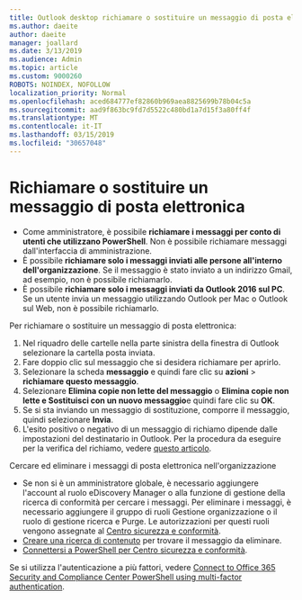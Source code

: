 ```yaml
---
title: Outlook desktop richiamare o sostituire un messaggio di posta elettronica
ms.author: daeite
author: daeite
manager: joallard
ms.date: 3/13/2019
ms.audience: Admin
ms.topic: article
ms.custom: 9000260
ROBOTS: NOINDEX, NOFOLLOW
localization_priority: Normal
ms.openlocfilehash: aced684777ef82860b969aea8825699b78b04c5a
ms.sourcegitcommit: aad9f863bc9fd7d5522c480bd1a7d15f3a80ff4f
ms.translationtype: MT
ms.contentlocale: it-IT
ms.lasthandoff: 03/15/2019
ms.locfileid: "30657048"
---
```

# <a name="recall-or-replace-an-email-message"></a>Richiamare o sostituire un messaggio di posta elettronica

- Come amministratore, è possibile **richiamare i messaggi per conto di utenti che utilizzano PowerShell**. Non è possibile richiamare messaggi dall'interfaccia di amministrazione.
- È possibile **richiamare solo i messaggi inviati alle persone all'interno dell'organizzazione**. Se il messaggio è stato inviato a un indirizzo Gmail, ad esempio, non è possibile richiamarlo.
- È possibile **richiamare solo i messaggi inviati da Outlook 2016 sul PC**. Se un utente invia un messaggio utilizzando Outlook per Mac o Outlook sul Web, non è possibile richiamarlo.

Per richiamare o sostituire un messaggio di posta elettronica:

1. Nel riquadro delle cartelle nella parte sinistra della finestra di Outlook selezionare la cartella posta inviata.
1. Fare doppio clic sul messaggio che si desidera richiamare per aprirlo.
1. Selezionare la scheda **messaggio** e quindi fare clic su **azioni** > **richiamare questo messaggio**.
1. Selezionare **Elimina copie non lette del messaggio** o **Elimina copie non lette e Sostituisci con un nuovo messaggio**e quindi fare clic su **OK**.
1. Se si sta inviando un messaggio di sostituzione, comporre il messaggio, quindi selezionare **Invia**.
1. L'esito positivo o negativo di un messaggio di richiamo dipende dalle impostazioni del destinatario in Outlook. Per la procedura da eseguire per la verifica del richiamo, vedere [questo articolo](https://support.office.com/article/35027f88-d655-4554-b4f8-6c0729a723a0).

Cercare ed eliminare i messaggi di posta elettronica nell'organizzazione

- Se non si è un amministratore globale, è necessario aggiungere l'account al ruolo eDiscovery Manager o alla funzione di gestione della ricerca di conformità per cercare i messaggi. Per eliminare i messaggi, è necessario aggiungere il gruppo di ruoli Gestione organizzazione o il ruolo di gestione ricerca e Purge. Le autorizzazioni per questi ruoli vengono assegnate al [Centro sicurezza e conformità](https://go.microsoft.com/fwlink/?linkid=2083731).
- [Creare una ricerca di contenuto](https://docs.microsoft.com/office365/securitycompliance/content-search) per trovare il messaggio da eliminare.
- [Connettersi a PowerShell per Centro sicurezza e conformità](https://docs.microsoft.com/powershell/exchange/office-365-scc/connect-to-scc-powershell/connect-to-scc-powershell?view=exchange-ps).

Se si utilizza l'autenticazione a più fattori, vedere [Connect to Office 365 Security and Compliance Center PowerShell using multi-factor authentication](https://docs.microsoft.com/powershell/exchange/office-365-scc/connect-to-scc-powershell/mfa-connect-to-scc-powershell?view=exchange-ps).